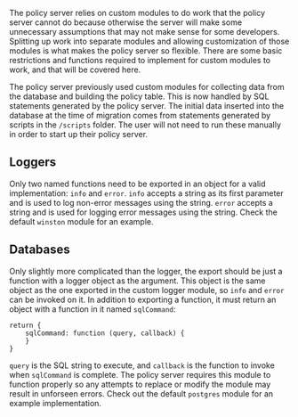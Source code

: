 The policy server relies on custom modules to do work that the policy server cannot do because otherwise the server will make some unnecessary assumptions that may not make sense for some developers. Splitting up work into separate modules and allowing customization of those modules is what makes the policy server so flexible. There are some basic restrictions and functions required to implement for custom modules to work, and that will be covered here.

The policy server previously used custom modules for collecting data from the database and building the policy table. This is now handled by SQL statements generated by the policy server. The initial data inserted into the database at the time of migration comes from statements generated by scripts in the `/scripts` folder. The user will not need to run these manually in order to start up their policy server.

## Loggers
Only two named functions need to be exported in an object for a valid implementation: `info` and `error`. `info` accepts a string as its first parameter and is used to log non-error messages using the string. `error` accepts a string and is used for logging error messages using the string. Check the default `winston` module for an example.

## Databases
Only slightly more complicated than the logger, the export should be just a function with a logger object as the argument. This object is the same object as the one exported in the custom logger module, so `info` and `error` can be invoked on it. In addition to exporting a function, it must return an object with a function in it named `sqlCommand`:
```
return {
    sqlCommand: function (query, callback) {
    }
}
```

`query` is the SQL string to execute, and `callback` is the function to invoke when `sqlCommand` is complete. The policy server requires this module to function properly so any attempts to replace or modify the module may result in unforseen errors. Check out the default `postgres` module for an example implementation.

